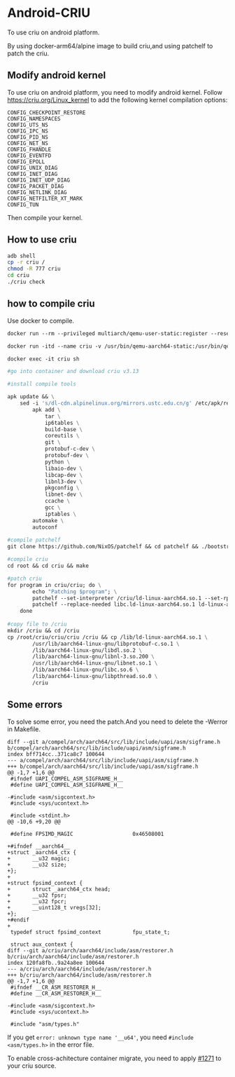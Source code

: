 # Android-CRIU
To use criu on android platform.

By using docker-arm64/alpine image to build criu,and using patchelf to patch the criu.



## Modify android kernel

To use criu on android platform, you need to modify android kernel. Follow https://criu.org/Linux_kernel to add the following kernel compilation options:

```
CONFIG_CHECKPOINT_RESTORE
CONFIG_NAMESPACES
CONFIG_UTS_NS
CONFIG_IPC_NS
CONFIG_PID_NS
CONFIG_NET_NS
CONFIG_FHANDLE
CONFIG_EVENTFD
CONFIG_EPOLL
CONFIG_UNIX_DIAG
CONFIG_INET_DIAG
CONFIG_INET_UDP_DIAG
CONFIG_PACKET_DIAG
CONFIG_NETLINK_DIAG
CONFIG_NETFILTER_XT_MARK
CONFIG_TUN
```

Then compile your kernel.

## How to use criu

```bash
adb shell
cp -r criu /
chmod -R 777 criu
cd criu
./criu check
```

## how to compile criu

Use docker to compile.

```dockerfile
docker run --rm --privileged multiarch/qemu-user-static:register --reset

docker run -itd --name criu -v /usr/bin/qemu-aarch64-static:/usr/bin/qemu-aarch64-static arm64v8/alpine /bin/sh

docker exec -it criu sh

#go into container and download criu v3.13

#install compile tools

apk update && \
	sed -i 's/dl-cdn.alpinelinux.org/mirrors.ustc.edu.cn/g' /etc/apk/repositories && \
        apk add \
            tar \
            ip6tables \
            build-base \
            coreutils \
            git \
            protobuf-c-dev \
            protobuf-dev \
            python \
            libaio-dev \
            libcap-dev \
            libnl3-dev \
            pkgconfig \
            libnet-dev \
            ccache \
            gcc \
            iptables \
	    automake \
	    autoconf
      
#compile patchelf
git clone https://github.com/NixOS/patchelf && cd patchelf && ./bootstrap.sh && ./configure && make && make install

#compile criu
cd root && cd criu && make

#patch criu
for program in criu/criu; do \
        echo "Patching $program"; \
        patchelf --set-interpreter /criu/ld-linux-aarch64.so.1 --set-rpath /criu "$program" && \
        patchelf --replace-needed libc.ld-linux-aarch64.so.1 ld-linux-aarch64.so.1 "$program"; \
    done
    
#copy file to /criu
mkdir /criu && cd /criu
cp /root/criu/criu/criu /criu && cp /lib/ld-linux-aarch64.so.1 \
        /usr/lib/aarch64-linux-gnu/libprotobuf-c.so.1 \
        /lib/aarch64-linux-gnu/libdl.so.2 \
        /lib/aarch64-linux-gnu/libnl-3.so.200 \
        /usr/lib/aarch64-linux-gnu/libnet.so.1 \
        /lib/aarch64-linux-gnu/libc.so.6 \
        /lib/aarch64-linux-gnu/libpthread.so.0 \
        /criu
```

## Some errors
To solve some error, you need the patch.And you need to delete the -Werror in Makefile.
```shell
diff --git a/compel/arch/aarch64/src/lib/include/uapi/asm/sigframe.h b/compel/arch/aarch64/src/lib/include/uapi/asm/sigframe.h
index bff714cc..371ca8c7 100644
--- a/compel/arch/aarch64/src/lib/include/uapi/asm/sigframe.h
+++ b/compel/arch/aarch64/src/lib/include/uapi/asm/sigframe.h
@@ -1,7 +1,6 @@
 #ifndef UAPI_COMPEL_ASM_SIGFRAME_H__
 #define UAPI_COMPEL_ASM_SIGFRAME_H__
 
-#include <asm/sigcontext.h>
 #include <sys/ucontext.h>
 
 #include <stdint.h>
@@ -10,6 +9,20 @@
 
 #define FPSIMD_MAGIC                   0x46508001
 
+#ifndef __aarch64__
+struct _aarch64_ctx {
+       __u32 magic;
+       __u32 size;
+};
+
+struct fpsimd_context {
+       struct _aarch64_ctx head;
+       __u32 fpsr;
+       __u32 fpcr;
+       __uint128_t vregs[32];
+};
+#endif
+
 typedef struct fpsimd_context          fpu_state_t;
 
 struct aux_context {
diff --git a/criu/arch/aarch64/include/asm/restorer.h b/criu/arch/aarch64/include/asm/restorer.h
index 120fa8fb..9a24a8ee 100644
--- a/criu/arch/aarch64/include/asm/restorer.h
+++ b/criu/arch/aarch64/include/asm/restorer.h
@@ -1,7 +1,6 @@
 #ifndef __CR_ASM_RESTORER_H__
 #define __CR_ASM_RESTORER_H__
 
-#include <asm/sigcontext.h>
 #include <sys/ucontext.h>
 
 #include "asm/types.h"
```

If you get `error: unknown type name '__u64'`, you need `#include <asm/types.h>` in the error file.

To enable cross-achitecture container migrate, you need  to apply [#1271](https://github.com/checkpoint-restore/criu/pull/1271) to your criu source.

